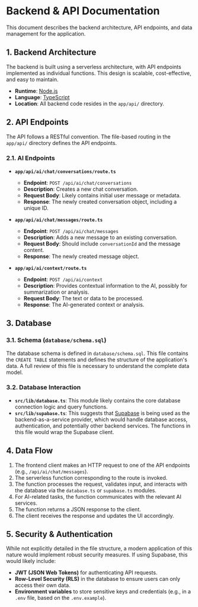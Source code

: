 # Backend & API Documentation

This document describes the backend architecture, API endpoints, and data management for the application.

## 1. Backend Architecture

The backend is built using a serverless architecture, with API endpoints implemented as individual functions. This design is scalable, cost-effective, and easy to maintain.

-   **Runtime**: [Node.js](https://nodejs.org/)
-   **Language**: [TypeScript](https://www.typescriptlang.org/)
-   **Location**: All backend code resides in the `app/api/` directory.

## 2. API Endpoints

The API follows a RESTful convention. The file-based routing in the `app/api/` directory defines the API endpoints.

### 2.1. AI Endpoints

-   **`app/api/ai/chat/conversations/route.ts`**
    -   **Endpoint**: `POST /api/ai/chat/conversations`
    -   **Description**: Creates a new chat conversation.
    -   **Request Body**: Likely contains initial user message or metadata.
    -   **Response**: The newly created conversation object, including a unique ID.

-   **`app/api/ai/chat/messages/route.ts`**
    -   **Endpoint**: `POST /api/ai/chat/messages`
    -   **Description**: Adds a new message to an existing conversation.
    -   **Request Body**: Should include `conversationId` and the message content.
    -   **Response**: The newly created message object.

-   **`app/api/ai/context/route.ts`**
    -   **Endpoint**: `POST /api/ai/context`
    -   **Description**: Provides contextual information to the AI, possibly for summarization or analysis.
    -   **Request Body**: The text or data to be processed.
    -   **Response**: The AI-generated context or analysis.

## 3. Database

### 3.1. Schema (`database/schema.sql`)

The database schema is defined in `database/schema.sql`. This file contains the `CREATE TABLE` statements and defines the structure of the application's data. A full review of this file is necessary to understand the complete data model.

### 3.2. Database Interaction

-   **`src/lib/database.ts`**: This module likely contains the core database connection logic and query functions.
-   **`src/lib/supabase.ts`**: This suggests that [Supabase](https://supabase.io/) is being used as the backend-as-a-service provider, which would handle database access, authentication, and potentially other backend services. The functions in this file would wrap the Supabase client.

## 4. Data Flow

1.  The frontend client makes an HTTP request to one of the API endpoints (e.g., `/api/ai/chat/messages`).
2.  The serverless function corresponding to the route is invoked.
3.  The function processes the request, validates input, and interacts with the database via the `database.ts` or `supabase.ts` modules.
4.  For AI-related tasks, the function communicates with the relevant AI services.
5.  The function returns a JSON response to the client.
6.  The client receives the response and updates the UI accordingly.

## 5. Security & Authentication

While not explicitly detailed in the file structure, a modern application of this nature would implement robust security measures. If using Supabase, this would likely include:

-   **JWT (JSON Web Tokens)** for authenticating API requests.
-   **Row-Level Security (RLS)** in the database to ensure users can only access their own data.
-   **Environment variables** to store sensitive keys and credentials (e.g., in a `.env` file, based on the `.env.example`).

